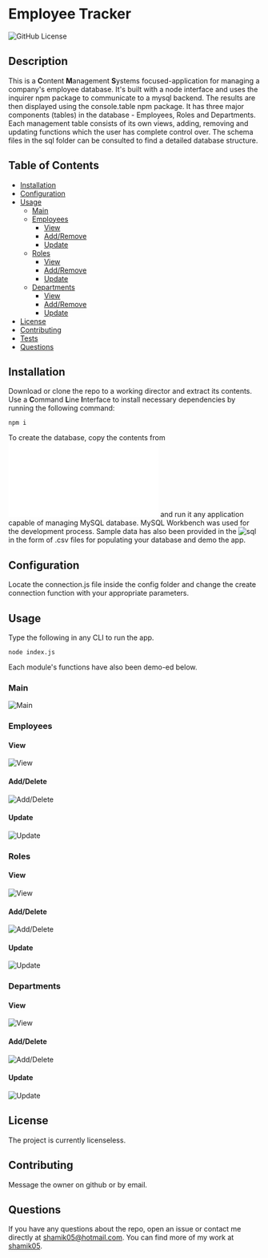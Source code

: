 # Employee Tracker
![GitHub License](https://img.shields.io/badge/License-None-blue)
## Description
This is a **C**ontent **M**anagement **S**ystems focused-application for managing a company's employee database. It's built with a node interface and uses the inquirer npm package to communicate to a mysql backend. The results are then displayed using the console.table npm package. It has three major components (tables) in the database - Employees, Roles and Departments. Each management table consists of its own views, adding, removing and updating functions which the user has complete control over. The schema files in the sql folder can be consulted to find a detailed database structure. 
## Table of Contents
* [Installation](#Installation)
* [Configuration](#Configuration)
* [Usage](#Usage)
  * [Main](#Main)
  * [Employees](#Employees)
    * [View](#View)
    * [Add/Remove](#Add/Remove)
    * [Update](#Update)
  * [Roles](#Roles)
    * [View](#View)
    * [Add/Remove](#Add/Remove)
    * [Update](#Update)
  * [Departments](#Departments)
    * [View](#View)
    * [Add/Remove](#Add/Remove)
    * [Update](#Update)
* [License](#License)
* [Contributing](#Contributing)
* [Tests](#Tests)
* [Questions](#Questions)
## Installation
Download or clone the repo to a working director and extract its contents. Use a **C**ommand **L**ine **I**nterface to install necessary dependencies by running the following command:
```
npm i
```
To create the database, copy the contents from ![schema](sql/schema.sql) and run it any application capable of managing MySQL database. MySQL Workbench was used for the development process. 
Sample data has also been provided in the ![sql](sql/) in the form of .csv files for populating your database and demo the app.
## Configuration
Locate the connection.js file inside the config folder and change the create connection function with your appropriate parameters.
## Usage 
Type the following in any CLI to run the app. 
```
node index.js
```
Each module's functions have also been demo-ed below.
### Main
![Main](assets/main.gif)
### Employees
#### View
![View](assets/employee-view.gif)
#### Add/Delete
![Add/Delete](assets/employee-add-del.gif)
#### Update
![Update](assets/employee-update.gif)
### Roles
#### View
![View](assets/role-view.gif)
#### Add/Delete
![Add/Delete](assets/role-add-del.gif)
#### Update
![Update](assets/role-update.gif)
### Departments
#### View
![View](assets/department-view.gif)
#### Add/Delete
![Add/Delete](assets/department-add-del.gif)
#### Update
![Update](assets/department-update.gif)
## License 
The project is currently licenseless.
## Contributing
Message the owner on github or by email.
## Questions 
If you have any questions about the repo, open an issue or contact me directly at shamik05@hotmail.com. You can find more of my work at [shamik05](https://github.com/shamik05/).